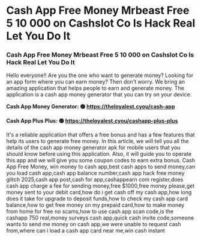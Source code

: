 # Cash App Free Money Mrbeast Free 5 10 000 on Cashslot Co Is Hack Real Let You Do It

### Cash App Free Money Mrbeast Free 5 10 000 on Cashslot Co Is Hack Real Let You Do It

Hello everyone!! Are you the one who want to generate money? Looking for an app form where you can earn money? Then don't worry. We bring an amazing application that helps people to earn and generate money. The application is a cash app money generator that you can try on your device.

<strong>Cash App Money Generator: 🟢 https://theloyalest.cyou/cash-app</strong>

<strong>Cash App Plus Plus: 🟢 https://theloyalest.cyou/cashapp-plus-plus</strong>

It's a reliable application that offers a free bonus and has a few features that help its users to generate free money. In this article, we will tell you all the details of the cash app money generator apk for mobile users that you should know before using this application. Also, it will guide you to operate this app and we will give you some coupon codes to earn extra bonus. Cash App Free Money, win money to cash app,best cash apps to send money,can you load cash app,cash app balance number,cash app hack free money glitch 2025,cash app post,cash for app,cashappearn com register,does cash app charge a fee for sending money,free $1000,free money please,get money sent to your debit card,how do i get cash off my cash app,how long does it take for upgrade to deposit funds,how to check my cash app card balance,how to get free money on my prepaid card,how to make money from home for free no scams,how to use cash app scan code,is the cashapp 750 real,money surveys cash app,quick cash invite code,someone wants to send me money on cash app,we were unable to request cash from,where can i load a cash app card near me,win cash instant
